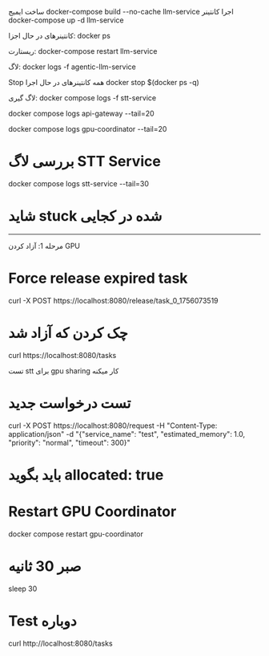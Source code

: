 ساخت ایمیج
docker-compose build --no-cache llm-service
اجرا کانتینر
docker-compose up -d llm-service

کانتینرهای در حال اجزا:
docker ps

ریستارت:
docker-compose restart llm-service

لاگ:
docker logs -f agentic-llm-service

Stop همه کانتینرهای در حال اجرا
docker stop $(docker ps -q)

لاگ گیری:
docker compose logs -f stt-service

docker compose logs api-gateway --tail=20

docker compose logs gpu-coordinator --tail=20

# بررسی لاگ STT Service

docker compose logs stt-service --tail=30

# شاید stuck شده در کجایی

---

مرحله 1: آزاد کردن GPU

# Force release expired task

curl -X POST https://localhost:8080/release/task_0_1756073519

# چک کردن که آزاد شد

curl https://localhost:8080/tasks

تست stt برای gpu sharing کار میکنه

# تست درخواست جدید

curl -X POST https://localhost:8080/request -H "Content-Type: application/json" -d "{\"service_name\": \"test\", \"estimated_memory\": 1.0, \"priority\": \"normal\", \"timeout\": 300}"

# باید بگوید allocated: true

# Restart GPU Coordinator

docker compose restart gpu-coordinator

# صبر 30 ثانیه

sleep 30

# Test دوباره

curl http://localhost:8080/tasks
